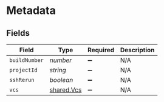 # Metadata


## Fields

| Field                                    | Type                                     | Required                                 | Description                              |
| ---------------------------------------- | ---------------------------------------- | ---------------------------------------- | ---------------------------------------- |
| `buildNumber`                            | *number*                                 | :heavy_minus_sign:                       | N/A                                      |
| `projectId`                              | *string*                                 | :heavy_minus_sign:                       | N/A                                      |
| `sshRerun`                               | *boolean*                                | :heavy_minus_sign:                       | N/A                                      |
| `vcs`                                    | [shared.Vcs](../../models/shared/vcs.md) | :heavy_minus_sign:                       | N/A                                      |